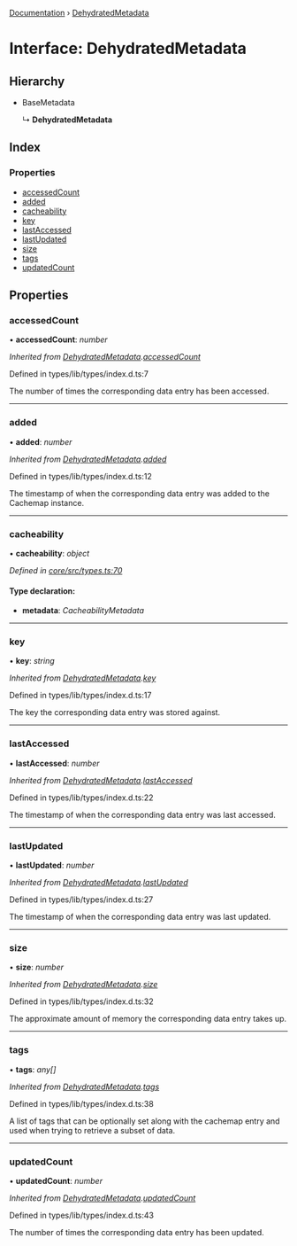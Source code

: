 [Documentation](../README.md) › [DehydratedMetadata](dehydratedmetadata.md)

# Interface: DehydratedMetadata

## Hierarchy

* BaseMetadata

  ↳ **DehydratedMetadata**

## Index

### Properties

* [accessedCount](dehydratedmetadata.md#accessedcount)
* [added](dehydratedmetadata.md#added)
* [cacheability](dehydratedmetadata.md#cacheability)
* [key](dehydratedmetadata.md#key)
* [lastAccessed](dehydratedmetadata.md#lastaccessed)
* [lastUpdated](dehydratedmetadata.md#lastupdated)
* [size](dehydratedmetadata.md#size)
* [tags](dehydratedmetadata.md#tags)
* [updatedCount](dehydratedmetadata.md#updatedcount)

## Properties

###  accessedCount

• **accessedCount**: *number*

*Inherited from [DehydratedMetadata](dehydratedmetadata.md).[accessedCount](dehydratedmetadata.md#accessedcount)*

Defined in types/lib/types/index.d.ts:7

The number of times the corresponding data
entry has been accessed.

___

###  added

• **added**: *number*

*Inherited from [DehydratedMetadata](dehydratedmetadata.md).[added](dehydratedmetadata.md#added)*

Defined in types/lib/types/index.d.ts:12

The timestamp of when the corresponding data
entry was added to the Cachemap instance.

___

###  cacheability

• **cacheability**: *object*

*Defined in [core/src/types.ts:70](https://github.com/badbatch/cachemap/blob/8c9b61b/packages/core/src/types.ts#L70)*

#### Type declaration:

* **metadata**: *CacheabilityMetadata*

___

###  key

• **key**: *string*

*Inherited from [DehydratedMetadata](dehydratedmetadata.md).[key](dehydratedmetadata.md#key)*

Defined in types/lib/types/index.d.ts:17

The key the corresponding data entry was stored
against.

___

###  lastAccessed

• **lastAccessed**: *number*

*Inherited from [DehydratedMetadata](dehydratedmetadata.md).[lastAccessed](dehydratedmetadata.md#lastaccessed)*

Defined in types/lib/types/index.d.ts:22

The timestamp of when the corresponding data
entry was last accessed.

___

###  lastUpdated

• **lastUpdated**: *number*

*Inherited from [DehydratedMetadata](dehydratedmetadata.md).[lastUpdated](dehydratedmetadata.md#lastupdated)*

Defined in types/lib/types/index.d.ts:27

The timestamp of when the corresponding data
entry was last updated.

___

###  size

• **size**: *number*

*Inherited from [DehydratedMetadata](dehydratedmetadata.md).[size](dehydratedmetadata.md#size)*

Defined in types/lib/types/index.d.ts:32

The approximate amount of memory the corresponding
data entry takes up.

___

###  tags

• **tags**: *any[]*

*Inherited from [DehydratedMetadata](dehydratedmetadata.md).[tags](dehydratedmetadata.md#tags)*

Defined in types/lib/types/index.d.ts:38

A list of tags that can be optionally set along with
the cachemap entry and used when trying to retrieve
a subset of data.

___

###  updatedCount

• **updatedCount**: *number*

*Inherited from [DehydratedMetadata](dehydratedmetadata.md).[updatedCount](dehydratedmetadata.md#updatedcount)*

Defined in types/lib/types/index.d.ts:43

The number of times the corresponding data
entry has been updated.
